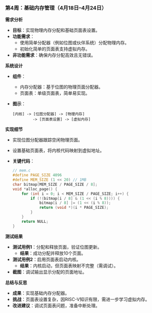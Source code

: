 
### 第4周：基础内存管理（4月18日–4月24日）

**需求分析**

- **目标**：实现物理内存分配和基础页面表设置。
- **功能需求**：
  - 使用简单分配器（例如位图或伙伴系统）分配物理内存。
  - 初始化简单的页面表支持虚拟内存。
- **非功能需求**：确保内存分配高效且无错误。

**系统设计**

- **组件**：

  - 内存分配器：基于位图的物理页面分配器。
  - 页面表：单级页面表，简单易实现。

- **图示**：

  ```
  [内核] -> [位图分配器] -> [物理内存]
           -> [页面表设置] -> [虚拟内存]
  ```

**实现细节**

- 实现位图分配器跟踪空闲物理页面。

- 设置基础页面表，将内核代码映射到虚拟地址。

- **关键代码**：

  ```c
  // mem.c
  #define PAGE_SIZE 4096
  #define MEM_SIZE (1 << 20) // 1MB
  char bitmap[MEM_SIZE / PAGE_SIZE / 8];
  void *alloc_page() {
      for (int i = 0; i < MEM_SIZE / PAGE_SIZE; i++) {
          if (!(bitmap[i / 8] & (1 << (i % 8)))) {
              bitmap[i / 8] |= (1 << (i % 8));
              return (void *)(i * PAGE_SIZE);
          }
      }
      return NULL;
  }
  ```

**测试结果**

- **测试用例1**：分配和释放页面，验证位图更新。
  - **结果**：成功分配并释放10个页面。
- **测试用例2**：启用页面表启动内核。
  - **结果**：内核启动，但页面表映射不完整（需调试）。
- **截图**：调试输出显示分配的页面地址。

**总结与反思**

- **成果**：实现基础内存分配器。
- **挑战**：页面表设置复杂，因RISC-V知识有限，需进一步学习虚拟内存。
- **改进建议**：调试页面表问题，准备中断处理。
